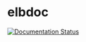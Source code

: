 # elbdoc

[![Documentation
Status](https://readthedocs.org/projects/elbdoc/badge/?version=latest)](https://elbdoc.readthedocs.io/en/latest/?badge=latest)


